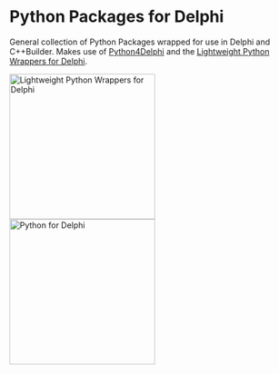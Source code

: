 # Python Packages for Delphi
General collection of Python Packages wrapped for use in Delphi and C++Builder. Makes use of [Python4Delphi](https://github.com/Embarcadero/python4delphi) and the [Lightweight Python Wrappers for Delphi](https://github.com/Embarcadero/Lightweight-Python-Wrappers). 

<a href="https://github.com/Embarcadero/Lightweight-Python-Wrappers" title="Lightweight Python Wrappers for Delphi"><img width="256" src="https://user-images.githubusercontent.com/821930/184254802-675d7fa2-83e3-48ba-80f8-ab7c2cd4e544.svg" alt="Lightweight Python Wrappers for Delphi" title="Lightweight Python Wrappers for Delphi"><a href="https://github.com/Embarcadero/python4delphi" title="Python for Delphi"><img width="256" src="https://user-images.githubusercontent.com/821930/184254448-6576952b-9587-4736-9472-65f0092509b6.svg" title="Python for Delphi" alt="Python for Delphi"></a>
